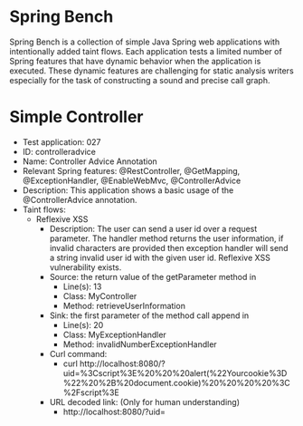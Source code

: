 # Spring Bench

Spring Bench is a collection of simple Java Spring web applications with intentionally added taint flows. 
Each application tests a limited number of Spring features that have dynamic behavior when the application is executed. 
These dynamic features are challenging for static analysis writers especially for the task of constructing a sound and precise call graph.   


# Simple Controller

* Test application: 027
* ID: controlleradvice
* Name: Controller Advice Annotation
* Relevant Spring features: @RestController, @GetMapping, @ExceptionHandler, @EnableWebMvc, @ControllerAdvice
* Description: This application shows a basic usage of the @ControllerAdvice annotation. 
* Taint flows: 
  * Reflexive XSS
    * Description: The user can send a user id over a request parameter. The handler method returns the user information, if invalid characters are provided then exception handler will send a string invalid user id with the given user id. Reflexive XSS vulnerability exists.  
    * Source: the return value of the getParameter method in 
        * Line(s): 13
        * Class: MyController
        * Method: retrieveUserInformation
    * Sink: the first parameter of the method call append in
        * Line(s): 20
        * Class: MyExceptionHandler
        * Method: invalidNumberExceptionHandler
    * Curl command: 
        * curl http://localhost:8080/?uid=%3Cscript%3E%20%20%20alert(%22Yourcookie%3D%22%20%2B%20document.cookie)%20%20%20%20%3C%2Fscript%3E
    * URL decoded link: (Only for human understanding)
        * http://localhost:8080/?uid=<script>   alert("Yourcookie=" + document.cookie)    </script>


